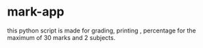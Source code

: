# mark-app
this python script is made for grading, printing , percentage for the maximum of  30 marks and 2 subjects.
